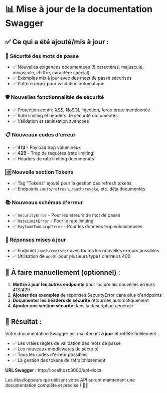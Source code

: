 # 📊 Mise à jour de la documentation Swagger

## ✅ Ce qui a été ajouté/mis à jour :

### 🔐 **Sécurité des mots de passe**
- ✅ Nouvelles exigences documentées (8 caractères, majuscule, minuscule, chiffre, caractère spécial)
- ✅ Exemples mis à jour avec des mots de passe sécurisés
- ✅ Pattern regex pour validation automatique

### 🛡️ **Nouvelles fonctionnalités de sécurité**
- ✅ Protection contre XSS, NoSQL injection, force brute mentionnée
- ✅ Rate limiting et headers de sécurité documentés
- ✅ Validation et sanitisation avancées

### 📋 **Nouveaux codes d'erreur**
- ✅ **413** - Payload trop volumineux
- ✅ **429** - Trop de requêtes (rate limiting)
- ✅ Headers de rate limiting documentés

### 🆔 **Nouvelle section Tokens**
- ✅ Tag "Tokens" ajouté pour la gestion des refresh tokens
- ✅ Endpoints `/auth/refresh`, `/auth/revoke`, etc. déjà documentés

### 📚 **Nouveaux schémas d'erreur**
- ✅ `SecurityError` - Pour les erreurs de mot de passe
- ✅ `RateLimitError` - Pour le rate limiting
- ✅ `PayloadTooLargeError` - Pour les données trop volumineuses

### 🔧 **Réponses mises à jour**
- ✅ Endpoint `/auth/register` avec toutes les nouvelles erreurs possibles
- ✅ Utilisation de `oneOf` pour plusieurs types d'erreurs 400

## 🚨 **À faire manuellement (optionnel) :**

1. **Mettre à jour les autres endpoints** pour inclure les nouvelles erreurs 413/429
2. **Ajouter des exemples** de réponses SecurityError dans plus d'endpoints
3. **Documenter les headers de sécurité** retournés automatiquement
4. **Ajouter une section sécurité** dans la description générale

## 🎯 **Résultat :**

Votre documentation Swagger est maintenant **à jour** et reflète fidèlement :
- ✅ Les vraies règles de validation des mots de passe
- ✅ Les nouveaux middlewares de sécurité
- ✅ Tous les codes d'erreur possibles
- ✅ La gestion des tokens de rafraîchissement

**URL Swagger :** http://localhost:3000/api-docs

Les développeurs qui utilisent votre API auront maintenant une documentation complète et précise ! 📖✨